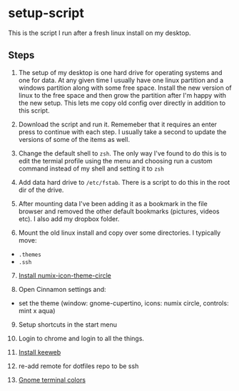 setup-script
============

This is the script I run after a fresh linux install on my desktop.

Steps
-----

1. The setup of my desktop is one hard drive for operating systems and one for data. At any given time I usually have one linux partition and a windows partition along with some free space. Install the new version of linux to the free space and then grow the partition after I'm happy with the new setup. This lets me copy old config over directly in addition to this script.

2. Download the script and run it. Rememeber that it requires an enter press to continue with each step. I usually take a second to update the versions of some of the items as well.

3. Change the default shell to `zsh`. The only way I've found to do this is to edit the termial profile using the menu and choosing run a custom command instead of my shell and setting it to `zsh`

4. Add data hard drive to `/etc/fstab`. There is a script to do this in the root dir of the drive.

5. After mounting data I've been adding it as a bookmark in the file browser and removed the other default bookmarks (pictures, videos etc). I also add my dropbox folder.

6. Mount the old linux install and copy over some directories. I typically move:
  * `.themes`
  * `.ssh`

7. [Install numix-icon-theme-circle](http://me4oslav.deviantart.com/art/Numix-Circle-Linux-Desktop-Icon-Theme-414741466)
  
8. Open Cinnamon settings and:
  * set the theme (window: gnome-cupertino, icons: numix circle, controls: mint x aqua)

9. Setup shortcuts in the start menu

10. Login to chrome and login to all the things.

11. [Install keeweb](https://github.com/keeweb/keeweb/releases)

12. re-add remote for dotfiles repo to be ssh

13. [Gnome terminal colors](https://github.com/pricco/gnome-terminal-colors-monokai) 

